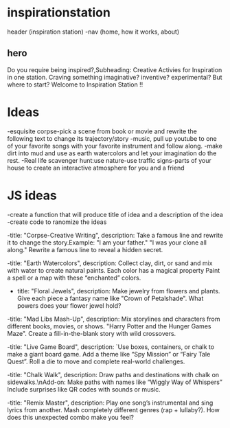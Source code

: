 # inspirationstation
header (inspiration station)
-nav (home, how it works, about)
## hero
Do you require being inspired?,Subheading: Creative Activies for Inspiration in one station. Craving something imaginative? inventive? experimental? But where to start? Welcome to Inspiration Station !!
# Ideas
-esquisite corpse-pick a scene from book or movie and rewrite the following text to change its trajectory/story
-music, pull up youtube to one of your favorite songs with your favorite instrument and follow along.
-make dirt into mud and use as earth watercolors and let your imagination do the rest.
-Real life scavenger hunt:use nature-use traffic signs-parts of your house to create an interactive atmosphere for you and a friend
# JS ideas
-create a function that will produce title of idea and a description of the idea
-create code to ranomize the ideas

    
-title: "Corpse-Creative Writing",
      description: Take a famous line and rewrite it to change the story.Example: "I am your father."  "I was your clone all along." Rewrite a famous line to reveal a hidden secret.
    
-title: "Earth Watercolors",
      description: Collect clay, dirt, or sand and mix with water to create natural paints. Each color has a magical property  Paint a spell or a map with these “enchanted” colors.

- title: "Floral Jewels",
      description: Make jewelry from flowers and plants. Give each piece a fantasy name like "Crown of Petalshade". What powers does your flower jewel hold?
    
    
-title: "Mad Libs Mash-Up",
      description: Mix storylines and characters from different books, movies, or shows. "Harry Potter and the Hunger Games Maze". Create a fill-in-the-blank story with wild crossovers.
    
    
-title: "Live Game Board",
      description: `Use boxes, containers, or chalk to make a giant board game. Add a theme like “Spy Mission” or “Fairy Tale Quest”. Roll a die to move and complete real-world challenges.
    
-title: "Chalk Walk",
      description: Draw paths and destinations with chalk on sidewalks.\nAdd-on: Make paths with names like “Wiggly Way of Whispers” Include surprises like QR codes with sounds or music.
    
    
-title: "Remix Master",
      description: Play one song’s instrumental and sing lyrics from another. Mash completely different genres (rap + lullaby?). How does this unexpected combo make you feel?
    
 

